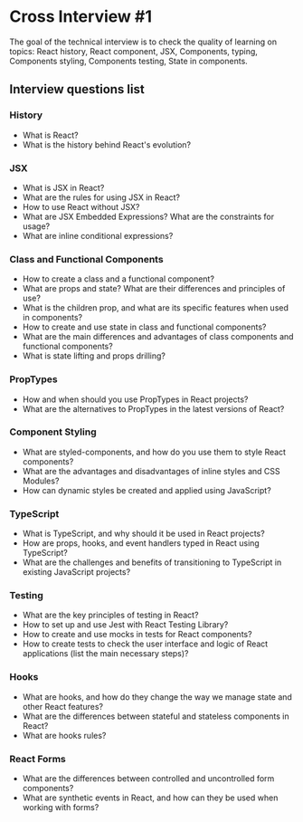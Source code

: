 # Cross Interview #1

The goal of the technical interview is to check the quality of learning on topics: React history, React component, JSX, Components, typing, Components styling, Components testing, State in components.

## Interview questions list

### History
  - What is React?
  - What is the history behind React's evolution?

### JSX
  - What is JSX in React?
  - What are the rules for using JSX in React?
  - How to use React without JSX?
  - What are JSX Embedded Expressions? What are the constraints for usage?
  - What are inline conditional expressions?

### Class and Functional Components
  - How to create a class and a functional component?
  - What are props and state? What are their differences and principles of use?
  - What is the children prop, and what are its specific features when used in components?
  - How to create and use state in class and functional components?
  - What are the main differences and advantages of class components and functional components?
  - What is state lifting and props drilling?

### PropTypes
  - How and when should you use PropTypes in React projects?
  - What are the alternatives to PropTypes in the latest versions of React?

### Component Styling
  - What are styled-components, and how do you use them to style React components?
  - What are the advantages and disadvantages of inline styles and CSS Modules?
  - How can dynamic styles be created and applied using JavaScript?

### TypeScript
  - What is TypeScript, and why should it be used in React projects?
  - How are props, hooks, and event handlers typed in React using TypeScript?
  - What are the challenges and benefits of transitioning to TypeScript in existing JavaScript projects?

### Testing
  - What are the key principles of testing in React?
  - How to set up and use Jest with React Testing Library?
  - How to create and use mocks in tests for React components?
  - How to create tests to check the user interface and logic of React applications (list the main necessary steps)?

### Hooks
  - What are hooks, and how do they change the way we manage state and other React features?
  - What are the differences between stateful and stateless components in React?
  - What are hooks rules?

###  React Forms
  - What are the differences between controlled and uncontrolled form components?
  - What are synthetic events in React, and how can they be used when working with forms?